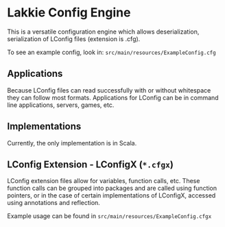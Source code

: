# Lakkie Config Engine

This is a versatile configuration engine which allows deserialization, serialization of LConfig files (extension is .cfg).

To see an example config, look in: `src/main/resources/ExampleConfig.cfg`

## Applications

Because LConfig files can read successfully with or without whitespace they can follow most formats. Applications for LConfig can be in command line applications, servers, games, etc.

## Implementations

Currently, the only implementation is in Scala.

## LConfig Extension - LConfigX (`*.cfgx`)

LConfig extension files allow for variables, function calls, etc. These function calls can be grouped into packages and are called using function pointers, or in the case of certain implementations of LConfigX, accessed using annotations and reflection.

Example usage can be found in `src/main/resources/ExampleConfig.cfgx`